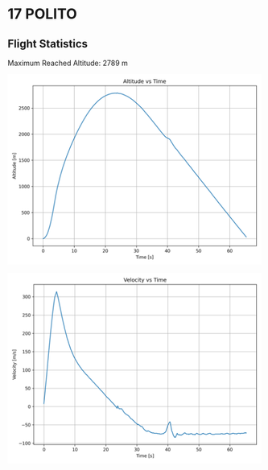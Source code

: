 # 17 POLITO
## Flight Statistics
Maximum Reached Altitude: 2789 m

![Altitude Plot](./plots/altitude_plot.png)

![Velocity Plot](./plots/velocity_plot.png)

